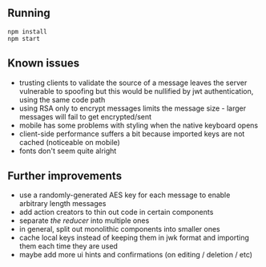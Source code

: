 
## Running

```
npm install
npm start
```

## Known issues
- trusting clients to validate the source of a message leaves the server vulnerable to spoofing but this would be nullified by jwt authentication, using the same code path
- using RSA only to encrypt messages limits the message size - larger messages will fail to get encrypted/sent
- mobile has some problems with styling when the native keyboard opens
- client-side performance suffers a bit because imported keys are not cached (noticeable on mobile)
- fonts don't seem quite alright

## Further improvements
- use a randomly-generated AES key for each message to enable arbitrary length messages
- add action creators to thin out code in certain components
- separate _the reducer_ into multiple ones
- in general, split out monolithic components into smaller ones
- cache local keys instead of keeping them in jwk format and importing them each time they are used
- maybe add more ui hints and confirmations (on editing / deletion / etc)
